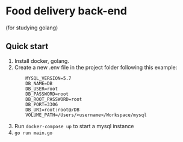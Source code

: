 # Food delivery back-end
(for studying golang)

## Quick start

1. Install docker, golang.
2. Create a new .env file in the project folder following this example:
    ```
        MYSQL_VERSION=5.7
        DB_NAME=DB
        DB_USER=root
        DB_PASSWORD=root
        DB_ROOT_PASSWORD=root
        DB_PORT=3306
        DB_URI=root:root@/DB
        VOLUME_PATH=/Users/<username>/Workspace/mysql
    ```
3. Run ```docker-compose up``` to start a mysql instance
4. ```go run main.go```